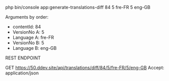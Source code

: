 php bin/console app:generate-translations-diff 84 5 fre-FR 5 eng-GB

Arguments by order:
 - contentId: 84
 - VersionNo A: 5
 - Language A: fre-FR
 - VersionNo B: 5
 - Language B: eng-GB


REST ENDPOINT

GET https://50.ddev.site/api/translations/diff/84/5/fre-FR/5/eng-GB
Accept: application/json
